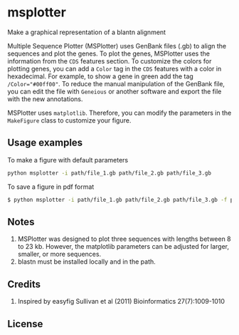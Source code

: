 # msplotter

Make a graphical representation of a blantn alignment

Multiple Sequence Plotter (MSPlotter) uses GenBank files (.gb) to align the
sequences and plot the genes. To plot the genes, MSPlotter uses the information
from the `CDS` features section. To customize the colors for plotting genes,
you can add a `Color` tag in the `CDS` features with a color in hexadecimal.
For example, to show a gene in green add the tag `/Color="#00ff00"`. To reduce
the manual manipulation of the GenBank file, you can edit the file with
`Geneious` or another software and export the file with the new annotations.

MSPlotter uses `matplotlib`. Therefore, you can modify the parameters in the
`MakeFigure` class to customize your figure.

## Usage examples

To make a figure with default parameters

```bash
python msplotter -i path/file_1.gb path/file_2.gb path/file_3.gb
```

To save a figure in pdf format

```bash
$ python msplotter -i path/file_1.gb path/file_2.gb path/file_3.gb -f pdf
```

## Notes

1. MSPlotter was designed to plot three sequences with lengths between 8 to 23
   kb. However, the matplotlib parameters can be adjusted for larger, smaller,
   or more sequences.
2. blastn must be installed locally and in the path.

## Credits

1. Inspired by easyfig
   Sullivan et al (2011) Bioinformatics 27(7):1009-1010

## License
